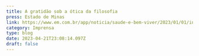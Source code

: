 ```yaml
---
title: A gratidão sob a ótica da filosofia
press: Estado de Minas
link: https://www.em.com.br/app/noticia/saude-e-bem-viver/2023/01/01/interna_bem_viver,1438249/a-gratidao-sob-a-otica-da-filosofia.shtml
category: Imprensa
type: blog
date: 2023-04-21T23:08:14.097Z
draft: false
---
```

